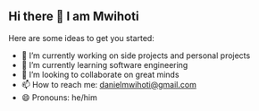 ## Hi there 👋 I am Mwihoti



Here are some ideas to get you started:

- 🔭 I’m currently working on side projects  and personal projects
- 🌱 I’m currently learning software engineering
- 👯 I’m looking to collaborate on great minds
- 📫 How to reach me: danielmwihoti@gmail.com
- 😄 Pronouns: he/him



<img src="https://api.githubtrends.io/user/svg/mwihoti/langs?time_range=one_year&use_percent=True&include_private=True&compact=True&theme=dark" alt />

